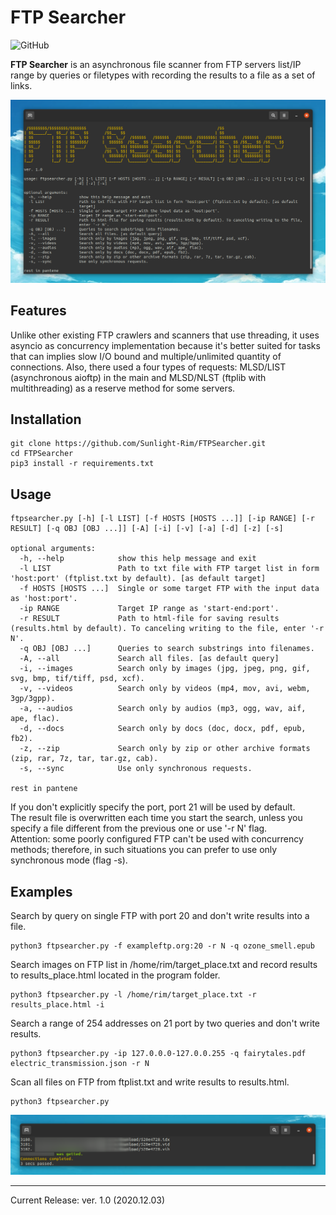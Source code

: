 FTP Searcher
=========
![GitHub](https://img.shields.io/github/license/Sunlight-Rim/FTPSearcher?color=green)

**FTP Searcher** is an asynchronous file scanner from FTP servers list/IP range by queries or filetypes with recording the results to a file as a set of links.

![Terminal record](terminal.png)

Features
--------
Unlike other existing FTP crawlers and scanners that use threading, it uses asyncio as concurrency implementation because it's better suited for tasks that can implies slow I/O bound and multiple/unlimited quantity of connections. Also, there used a four types of requests: MLSD/LIST (asynchronous aioftp) in the main and MLSD/NLST (ftplib with multithreading) as a reserve method for some servers.

Installation
--------

```
git clone https://github.com/Sunlight-Rim/FTPSearcher.git
cd FTPSearcher
pip3 install -r requirements.txt
```

Usage
--------

```
ftpsearcher.py [-h] [-l LIST] [-f HOSTS [HOSTS ...]] [-ip RANGE] [-r RESULT] [-q OBJ [OBJ ...]] [-A] [-i] [-v] [-a] [-d] [-z] [-s]

optional arguments:
  -h, --help            show this help message and exit
  -l LIST               Path to txt file with FTP target list in form 'host:port' (ftplist.txt by default). [as default target]
  -f HOSTS [HOSTS ...]  Single or some target FTP with the input data as 'host:port'.
  -ip RANGE             Target IP range as 'start-end:port'.
  -r RESULT             Path to html-file for saving results (results.html by default). To canceling writing to the file, enter '-r N'.
  -q OBJ [OBJ ...]      Queries to search substrings into filenames.
  -A, --all             Search all files. [as default query]
  -i, --images          Search only by images (jpg, jpeg, png, gif, svg, bmp, tif/tiff, psd, xcf).
  -v, --videos          Search only by videos (mp4, mov, avi, webm, 3gp/3gpp).
  -a, --audios          Search only by audios (mp3, ogg, wav, aif, ape, flac).
  -d, --docs            Search only by docs (doc, docx, pdf, epub, fb2).
  -z, --zip             Search only by zip or other archive formats (zip, rar, 7z, tar, tar.gz, cab).
  -s, --sync            Use only synchronous requests.

rest in pantene
```

If you don't explicitly specify the port, port 21 will be used by default.\
The result file is overwritten each time you start the search, unless you specify a file different from the previous one or use '-r N' flag.\
Attention: some poorly configured FTP can't be used with concurrency methods; therefore, in such situations you can prefer to use only synchronous mode (flag -s).

Examples
--------
Search by query on single FTP with port 20 and don't write results into a file.
```
python3 ftpsearcher.py -f exampleftp.org:20 -r N -q ozone_smell.epub
```

Search images on FTP list in /home/rim/target_place.txt and record results to results_place.html located in the program folder.
```
python3 ftpsearcher.py -l /home/rim/target_place.txt -r results_place.html -i
```

Search a range of 254 addresses on 21 port by two queries and don't write results.
```
python3 ftpsearcher.py -ip 127.0.0.0-127.0.0.255 -q fairytales.pdf electric_transmission.json -r N
```

Scan all files on FTP from ftplist.txt and write results to results.html.
```
python3 ftpsearcher.py
```

![speed](seconds.png)

--------

Current Release: ver. 1.0 (2020.12.03)
